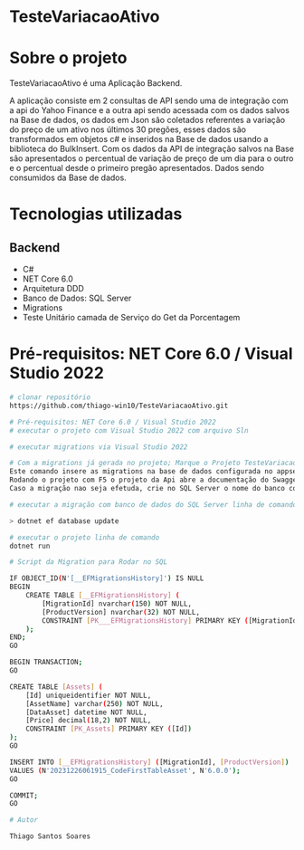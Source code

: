 # TesteVariacaoAtivo

# Sobre o projeto

TesteVariacaoAtivo é uma Aplicação Backend.

A aplicação consiste em 2 consultas de API sendo uma de integração com a api do Yahoo Finance e a outra api sendo acessada com os dados salvos na Base de dados, os dados em Json são coletados referentes a variação do preço de um ativo nos últimos 30 pregões, esses dados são transformados em objetos c# e inseridos na Base de dados usando a biblioteca do BulkInsert. Com os dados da API de integração salvos na Base são apresentados o percentual de variação de preço de um dia para o outro e o percentual desde o primeiro pregão apresentados. Dados sendo consumidos da Base de dados.


# Tecnologias utilizadas
## Backend
- C#
- NET Core 6.0
- Arquitetura DDD
- Banco de Dados: SQL Server
- Migrations
- Teste Unitário camada de Serviço do Get da Porcentagem 

# Pré-requisitos: NET Core 6.0 / Visual Studio 2022

```bash
# clonar repositório
https://github.com/thiago-win10/TesteVariacaoAtivo.git

# Pré-requisitos: NET Core 6.0 / Visual Studio 2022
# executar o projeto com Visual Studio 2022 com arquivo Sln

# executar migrations via Visual Studio 2022

# Com a migrations já gerada no projeto; Marque o Projeto TesteVariacaoAtivo.Api como "Set as Startup Project" e depois acessar o menu Tools -> Nugget Package Manage -> Package Manager Console -> Selecione Default project o projeto TesteVariacaoAtivo.Infra e inserir o comando: update-database.
Este comando insere as migrations na base de dados configurada no appsettings.
Rodando o projeto com F5 o projeto da Api abre a documentação do Swagger
Caso a migração nao seja efetuda, crie no SQL Server o nome do banco configurado no appsettings e rode o update-database novamente.

# executar a migração com banco de dados do SQL Server linha de comando

> dotnet ef database update

# executar o projeto linha de comando
dotnet run

# Script da Migration para Rodar no SQL

IF OBJECT_ID(N'[__EFMigrationsHistory]') IS NULL
BEGIN
    CREATE TABLE [__EFMigrationsHistory] (
        [MigrationId] nvarchar(150) NOT NULL,
        [ProductVersion] nvarchar(32) NOT NULL,
        CONSTRAINT [PK___EFMigrationsHistory] PRIMARY KEY ([MigrationId])
    );
END;
GO

BEGIN TRANSACTION;
GO

CREATE TABLE [Assets] (
    [Id] uniqueidentifier NOT NULL,
    [AssetName] varchar(250) NOT NULL,
    [DataAsset] datetime NOT NULL,
    [Price] decimal(18,2) NOT NULL,
    CONSTRAINT [PK_Assets] PRIMARY KEY ([Id])
);
GO

INSERT INTO [__EFMigrationsHistory] ([MigrationId], [ProductVersion])
VALUES (N'20231226061915_CodeFirstTableAsset', N'6.0.0');
GO

COMMIT;
GO

# Autor

Thiago Santos Soares

